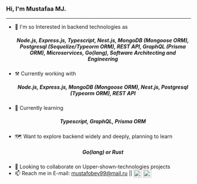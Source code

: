 ### Hi, I'm Mustafaa MJ.
<hr />

- 👀 I'm so Interested in backend technologies as <h5 align="center">Node.js, Express.js, Typescript, Nest.js, MongoDB (Mongoose ORM), Postgresql (Sequelize/Typeorm ORM), REST API, GraphQL (Prisma ORM), Microservices, Go(lang), Software Architecting and Engineering</h5> 
- ⚒  Currently working with <h5 align="center">Node.js, Express.js, MongoDB (Mongoose ORM), Nest.js, Postgresql (Typeorm ORM), REST API</h5> 
- 🌱 Currently learning <h5 align="center">Typescript, GraphQL, Prisma ORM</h5>
- 🗺 Want to explore backend widely and deeply, planning to learn <h5 align="center">Go(lang) or Rust</h5> 
- 💞️ Looking to collaborate on Upper-shown-technologies projects
- 📫 Reach me in  E-mail: mustafobey99@mail.ru || [<img align="center" width="22px" src="https://cdn-icons.flaticon.com/png/512/3955/premium/3955024.png?token=exp=1637694028~hmac=b789f6616c807d7ea00681aa44ffaa5a" />](https://www.instagram.com/sty_z17/) [<img align="center" width="22px" src="https://cdn-icons.flaticon.com/png/512/3670/premium/3670070.png?token=exp=1637693968~hmac=d8c5e85266b96bd27be3690f73c641fc">](https://t.me/Ok_Google99)
